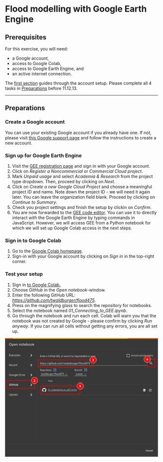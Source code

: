 # Flood modelling with Google Earth Engine

## Prerequisites
For this exercise, you  will need:
- a Google account,
- access to Google Colab,
- access to Google Earth Engine, and
- an active internet connection.

The [first section](#Preparations) guides through the account setup. Please complete all 4 tasks in [Preparations](#Preparations) before 11.12.13.

---

## Preparations 

### Create a Google account
You can use your existing Google account if you already have one. If not, please visit [this Google support page](https://support.google.com/accounts/answer/27441?hl=en) and follow the instructions to create a new  account.

### Sign up for Google Earth Engine
1. Visit the [GEE registration page](https://code.earthengine.google.com/register) and sign in with your Google account.
2. Click on _Register a Noncommercial or Commercial Cloud project_.
3. Mark _Unpaid usage_ and select _Academia & Research_ from the project type dropdown. Then, proceed by clicking on _Next_.
4. Click on _Create a new Google Cloud Project_ and choose a meaningful project ID and name. Note down the project ID - we will need it again later. You can leave the organization field blank. Proceed by clicking on _Continue to Summary_.
5. Check you project settings and finish the setup by clickin on _Confirm_.
6. You are now forwarded to the [GEE code editor](https://code.earthengine.google.com/). You can use it to directly interact with the Google Earth Engine by typing commands in JavaScript. However, we will access GEE from a Python notebook for which we will set up Google Colab access in the next steps.

### Sign in to Google Colab
1. Go to the [Google Colab homepage](https://colab.research.google.com/).
2. Sign-in with your Google account by clicking on _Sign in_ in the top-right corner.

### Test your setup
1. Sign in [to Google Colab.](https://colab.research.google.com/)
2. Choose _GitHub_ in the _Open notebook_-window.
3. Enter the following GitHub URL: _https://github.com/twaldburger/flood475_.
4. Press on the magnifying glass to search the repository for notebooks.
5. Select the notebook named _01_Connecting_to_GEE.ipynb_.
6. Go through the notebook and run each cell. Colab will warn you that the notebook was not created by Google - please confirm by clicking _Run anyway_. If you can run all cells without getting any errors, you are all set up. 

![How to open a notebook from GitHub in Google Colab](img/colab_open_from_github.png)
